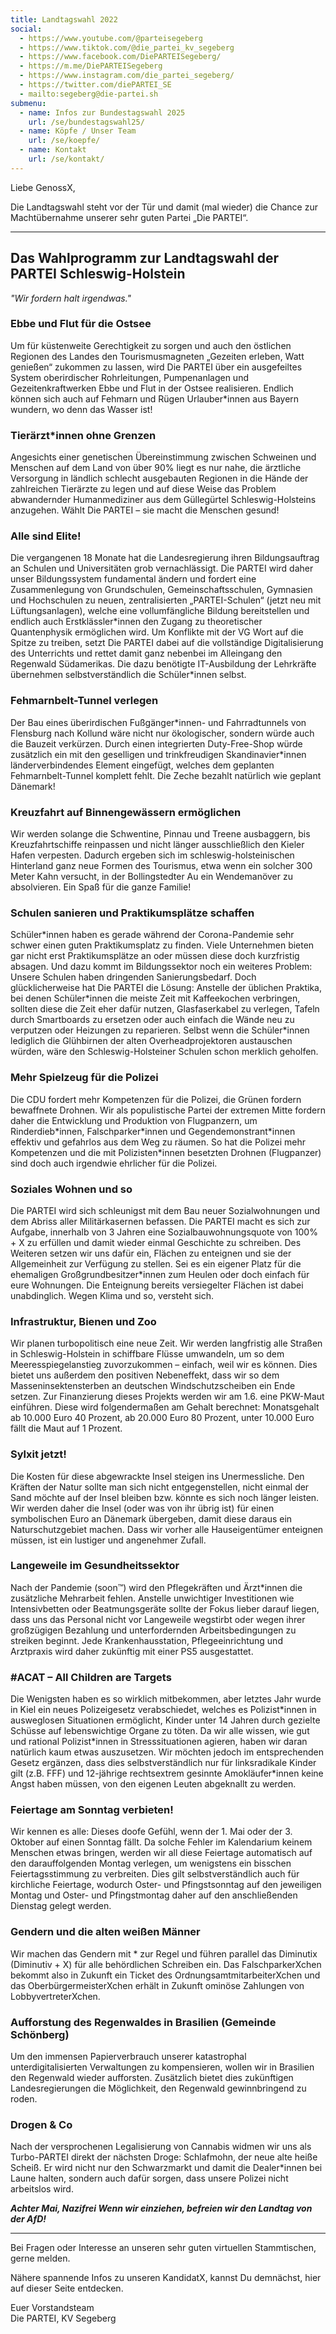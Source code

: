 ```yaml
---
title: Landtagswahl 2022
social:
  - https://www.youtube.com/@parteisegeberg
  - https://www.tiktok.com/@die_partei_kv_segeberg
  - https://www.facebook.com/DiePARTEISegeberg/
  - https://m.me/DiePARTEISegeberg
  - https://www.instagram.com/die_partei_segeberg/
  - https://twitter.com/diePARTEI_SE
  - mailto:segeberg@die-partei.sh
submenu:
  - name: Infos zur Bundestagswahl 2025
    url: /se/bundestagswahl25/
  - name: Köpfe / Unser Team
    url: /se/koepfe/
  - name: Kontakt
    url: /se/kontakt/
---
```


Liebe GenossX,

Die Landtagswahl steht vor der Tür und damit (mal wieder) die Chance zur Machtübernahme unserer sehr guten Partei „Die PARTEI“.

------

## Das Wahlprogramm zur Landtagswahl der PARTEI Schleswig-Holstein

*"Wir fordern halt irgendwas."*

### Ebbe und Flut für die Ostsee

Um für küstenweite Gerechtigkeit zu sorgen und auch den östlichen Regionen des Landes den Tourismusmagneten „Gezeiten erleben, Watt genießen“ zukommen zu lassen, wird Die PARTEI über ein ausgefeiltes System oberirdischer Rohrleitungen, Pumpenanlagen und Gezeitenkraftwerken Ebbe und Flut in der Ostsee realisieren. Endlich können sich auch auf Fehmarn und Rügen Urlauber*innen aus Bayern wundern, wo denn das Wasser ist!

### Tierärzt\*innen ohne Grenzen

Angesichts einer genetischen Übereinstimmung zwischen Schweinen und Menschen auf dem Land von über 90% liegt es nur nahe, die ärztliche Versorgung in ländlich schlecht ausgebauten Regionen in die Hände der zahlreichen Tierärzte zu legen und auf diese Weise das Problem abwandernder Humanmediziner aus dem Güllegürtel Schleswig-Holsteins anzugehen. 
Wählt Die PARTEI – sie macht die Menschen gesund!

### Alle sind Elite!

Die vergangenen 18 Monate hat die Landesregierung ihren Bildungsauftrag an Schulen und Universitäten grob vernachlässigt. Die PARTEI wird daher unser Bildungssystem fundamental ändern und fordert eine Zusammenlegung von Grundschulen, Gemeinschaftsschulen, Gymnasien und Hochschulen zu neuen, zentralisierten „PARTEI-Schulen“ (jetzt neu mit Lüftungsanlagen), welche eine vollumfängliche Bildung bereitstellen und endlich auch Erstklässler\*innen den Zugang zu theoretischer Quantenphysik ermöglichen wird. Um Konflikte mit der VG Wort auf die Spitze zu treiben, setzt Die PARTEI dabei auf die vollständige Digitalisierung des Unterrichts und rettet damit ganz nebenbei im Alleingang den Regenwald Südamerikas. Die dazu benötigte IT-Ausbildung der Lehrkräfte übernehmen selbstverständlich die Schüler\*innen selbst.

### Fehmarnbelt-Tunnel verlegen

Der Bau eines überirdischen Fußgänger\*innen- und Fahrradtunnels von Flensburg nach Kollund wäre nicht nur ökologischer, sondern würde auch die Bauzeit verkürzen. Durch einen integrierten Duty-Free-Shop würde zusätzlich ein mit den geselligen und trinkfreudigen Skandinavier\*innen länderverbindendes Element eingefügt, welches dem geplanten Fehmarnbelt-Tunnel komplett fehlt. Die Zeche bezahlt natürlich wie geplant Dänemark!

### Kreuzfahrt auf Binnengewässern ermöglichen

Wir werden solange die Schwentine, Pinnau und Treene ausbaggern, bis Kreuzfahrtschiffe reinpassen und nicht länger ausschließlich den Kieler Hafen verpesten. Dadurch ergeben sich im schleswig-holsteinischen Hinterland ganz neue Formen des Tourismus, etwa wenn ein solcher 300 Meter Kahn versucht, in der Bollingstedter Au ein Wendemanöver zu absolvieren. Ein Spaß für die ganze Familie!

### Schulen sanieren und Praktikumsplätze schaffen

Schüler\*innen haben es gerade während der Corona-Pandemie sehr schwer einen guten Praktikumsplatz zu finden. Viele Unternehmen bieten gar nicht erst Praktikumsplätze an oder müssen diese doch kurzfristig absagen. Und dazu kommt im Bildungssektor noch ein weiteres Problem: Unsere Schulen haben dringenden Sanierungsbedarf. Doch glücklicherweise hat Die PARTEI die Lösung: Anstelle der üblichen Praktika, bei denen Schüler\*innen die meiste Zeit mit Kaffeekochen verbringen, sollten diese die Zeit eher dafür nutzen, Glasfaserkabel zu verlegen, Tafeln durch Smartboards zu ersetzen oder auch einfach die Wände neu zu verputzen oder Heizungen zu reparieren. Selbst wenn die Schüler\*innen lediglich die Glühbirnen der alten Overheadprojektoren austauschen würden, wäre den Schleswig-Holsteiner Schulen schon merklich geholfen.

### Mehr Spielzeug für die Polizei

Die CDU fordert mehr Kompetenzen für die Polizei, die Grünen fordern bewaffnete Drohnen. Wir als populistische Partei der extremen Mitte fordern daher die Entwicklung und Produktion von Flugpanzern, um Rinderdieb\*innen, Falschparker\*innen und Gegendemonstrant\*innen effektiv und gefahrlos aus dem Weg zu räumen. So hat die Polizei mehr Kompetenzen und die mit Polizisten\*innen besetzten Drohnen (Flugpanzer) sind doch auch irgendwie ehrlicher für die Polizei.

### Soziales Wohnen und so

Die PARTEI wird sich schleunigst mit dem Bau neuer Sozialwohnungen und dem Abriss aller Militärkasernen befassen. Die PARTEI macht es sich zur Aufgabe, innerhalb von 3 Jahren eine Sozialbauwohnungsquote von 100% + X zu erfüllen und damit wieder einmal Geschichte zu schreiben. Des Weiteren setzen wir uns dafür ein, Flächen zu enteignen und sie der Allgemeinheit zur Verfügung zu stellen. Sei es ein eigener Platz für die ehemaligen Großgrundbesitzer\*innen zum Heulen oder doch einfach für eure Wohnungen. Die Enteignung bereits versiegelter Flächen ist dabei unabdinglich. Wegen Klima und so, versteht sich.

### Infrastruktur, Bienen und Zoo

Wir planen turbopolitisch eine neue Zeit. Wir werden langfristig alle Straßen in Schleswig-Holstein in schiffbare Flüsse umwandeln, um so dem Meeresspiegelanstieg zuvorzukommen – einfach, weil wir es können. Dies bietet uns außerdem den positiven Nebeneffekt, dass wir so dem Masseninsektensterben an deutschen Windschutzscheiben ein Ende setzen. Zur Finanzierung dieses Projekts werden wir am 1.6. eine PKW-Maut einführen. Diese wird folgendermaßen am Gehalt berechnet: Monatsgehalt ab 10.000 Euro 40 Prozent, ab 20.000 Euro 80 Prozent, unter 10.000 Euro fällt die Maut auf 1 Prozent.

### Sylxit jetzt!

Die Kosten für diese abgewrackte Insel steigen ins Unermessliche. Den Kräften der Natur sollte man sich nicht entgegenstellen, nicht einmal der Sand möchte auf der Insel bleiben bzw. könnte es sich noch länger leisten. Wir werden daher die Insel (oder was von ihr übrig ist) für einen symbolischen Euro an Dänemark übergeben, damit diese daraus ein Naturschutzgebiet machen. Dass wir vorher alle Hauseigentümer enteignen müssen, ist ein lustiger und angenehmer Zufall.

### Langeweile im Gesundheitssektor

Nach der Pandemie (soon™) wird den Pflegekräften und Ärzt\*innen die zusätzliche Mehrarbeit fehlen. Anstelle unwichtiger Investitionen wie Intensivbetten oder Beatmungsgeräte sollte der Fokus lieber darauf liegen, dass uns das Personal nicht vor Langeweile wegstirbt oder wegen ihrer großzügigen Bezahlung und unterfordernden Arbeitsbedingungen zu streiken beginnt. Jede Krankenhausstation, Pflegeeinrichtung und Arztpraxis wird daher zukünftig mit einer PS5 ausgestattet.

### #ACAT – All Children are Targets

Die Wenigsten haben es so wirklich mitbekommen, aber letztes Jahr wurde in Kiel ein neues Polizeigesetz verabschiedet, welches es Polizist\*innen in ausweglosen Situationen ermöglicht, Kinder unter 14 Jahren durch gezielte Schüsse auf lebenswichtige Organe zu töten. Da wir alle wissen, wie gut und rational Polizist\*innen in Stresssituationen agieren, haben wir daran natürlich kaum etwas auszusetzen. Wir möchten jedoch im entsprechenden Gesetz ergänzen, dass dies selbstverständlich nur für linksradikale Kinder gilt (z.B. FFF) und 12-jährige rechtsextrem gesinnte Amokläufer\*innen keine Angst haben müssen, von den eigenen Leuten abgeknallt zu werden.

### Feiertage am Sonntag verbieten!

Wir kennen es alle: Dieses doofe Gefühl, wenn der 1. Mai oder der 3. Oktober auf einen Sonntag fällt. Da solche Fehler im Kalendarium keinem Menschen etwas bringen, werden wir all diese Feiertage automatisch auf den darauffolgenden Montag verlegen, um wenigstens ein bisschen Feiertagsstimmung zu verbreiten. Dies gilt selbstverständlich auch für kirchliche Feiertage, wodurch Oster- und Pfingstsonntag auf den jeweiligen Montag und Oster- und Pfingstmontag daher auf den anschließenden Dienstag gelegt werden.

### Gendern und die alten weißen Männer

Wir machen das Gendern mit \* zur Regel und führen parallel das Diminutix (Diminutiv + X) für alle behördlichen Schreiben ein. Das FalschparkerXchen bekommt also in Zukunft ein Ticket des OrdnungsamtmitarbeiterXchen und das OberbürgermeisterXchen erhält in Zukunft ominöse Zahlungen von LobbyvertreterXchen.

### Aufforstung des Regenwaldes in Brasilien (Gemeinde Schönberg)

Um den immensen Papierverbrauch unserer katastrophal unterdigitalisierten Verwaltungen zu kompensieren, wollen wir in Brasilien den Regenwald wieder aufforsten. Zusätzlich bietet dies zukünftigen Landesregierungen die Möglichkeit, den Regenwald gewinnbringend zu roden.

### Drogen & Co

Nach der versprochenen Legalisierung von Cannabis widmen wir uns als Turbo-PARTEI direkt der nächsten Droge: Schlafmohn, der neue alte heiße Scheiß. Er wird nicht nur den Schwarzmarkt und damit die Dealer\*innen bei Laune halten, sondern auch dafür sorgen, dass unsere Polizei nicht arbeitslos wird.

***Achter Mai, Nazifrei
Wenn wir einziehen, befreien wir den Landtag von der AfD!***

------

Bei Fragen oder Interesse an unseren sehr guten virtuellen Stammtischen, gerne melden.

Nähere spannende Infos zu unseren KandidatX, kannst Du demnächst, hier auf dieser Seite entdecken.

Euer Vorstandsteam  
Die PARTEI, KV Segeberg
